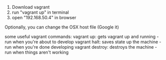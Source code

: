 1. Download vagrant
2. run "vagrant up" in terminal
3. open "192.168.50.4" in browser

Optionally, you can change the OSX host file (Google it)

some useful vagrant commands:
vagrant up: gets vagrant up and running - run when you're about to develop
vagrant halt: saves state up the machine - run when you're done developing
vagrant destroy: destroys the machine - run when things aren't working
